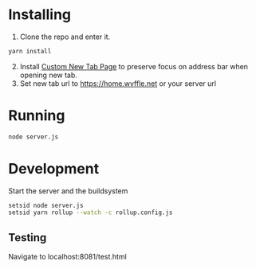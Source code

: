 <!-- https://github.com/wvffle/home.wvffle.net -->

# Installing
1. Clone the repo and enter it.
```sh
yarn install
```
2. Install [Custom New Tab Page](https://github.com/MethodGrab/firefox-custom-new-tab-page) to preserve focus on address bar when opening new tab.
  1. Set new tab url to https://home.wvffle.net or your server url

# Running
```sh
node server.js
```

# Development
Start the server and the buildsystem
```sh
setsid node server.js
setsid yarn rollup --watch -c rollup.config.js
```

## Testing
Navigate to localhost:8081/test.html
